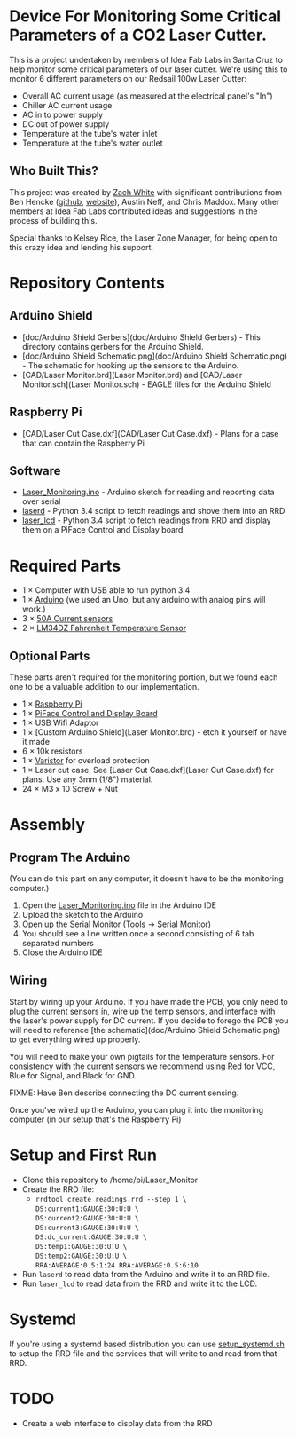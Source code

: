 Device For Monitoring Some Critical Parameters of a CO2 Laser Cutter.
=====================================================================

This is a project undertaken by members of Idea Fab Labs in Santa Cruz to
help monitor some critical parameters of our laser cutter. We're using
this to monitor 6 different parameters on our Redsail 100w Laser Cutter:

* Overall AC current usage (as measured at the electrical panel's "In")
* Chiller AC current usage
* AC in to power supply
* DC out of power supply
* Temperature at the tube's water inlet
* Temperature at the tube's water outlet

Who Built This?
---------------

This project was created by [Zach White](https://github.com/skullydazed) with
significant contributions from Ben Hencke ([github](https://github.com/simap),
[website](http://www.bhencke.com)), Austin Neff, and Chris Maddox.
Many other members at Idea Fab Labs contributed ideas and suggestions in
the process of building this.

Special thanks to Kelsey Rice, the Laser Zone Manager, for being open to this
crazy idea and lending his support.

Repository Contents
===================

Arduino Shield
--------------

* [doc/Arduino Shield Gerbers](doc/Arduino Shield Gerbers) - This directory
  contains gerbers for the Arduino Shield.
* [doc/Arduino Shield Schematic.png](doc/Arduino Shield Schematic.png) - The
  schematic for hooking up the sensors to the Arduino.
* [CAD/Laser Monitor.brd](Laser Monitor.brd) and
  [CAD/Laser Monitor.sch](Laser Monitor.sch) - EAGLE files for the Arduino
  Shield

Raspberry Pi
------------

* [CAD/Laser Cut Case.dxf](CAD/Laser Cut Case.dxf) - Plans for a case that
  can contain the Raspberry Pi

Software
--------

* [Laser_Monitoring.ino](Laser_Monitoring.ino) - Arduino sketch for reading
  and reporting data over serial
* [laserd](laserd) - Python 3.4 script to fetch readings and shove
  them into an RRD
* [laser_lcd](laser_lcd) - Python 3.4 script to fetch readings from RRD and
  display them on a PiFace Control and Display board

Required Parts
==============

* 1 &times; Computer with USB able to run python 3.4
* 1 &times; [Arduino](http://store-usa.arduino.cc/products/a000066) (we used
  an Uno, but any arduino with analog pins will work.)
* 3 &times; [50A Current sensors](http://www.robotshop.com/en/dfrobot-50a-current-sensor-ac-dc.html)
* 2 &times; [LM34DZ Fahrenheit Temperature Sensor](http://www.allelectronics.com/make-a-store/item/lm34dz/fahrenheit-temperature-sensor/1.html)

Optional Parts
--------------

These parts aren't required for the monitoring portion, but we found each one
to be a valuable addition to our implementation.

* 1 &times; [Raspberry Pi](https://www.raspberrypi.org)
* 1 &times; [PiFace Control and Display Board](https://www.element14.com/community/docs/DOC-55622/l/piface-control-and-display-board-for-use-with-raspberry-pi)
* 1 &times; USB Wifi Adaptor
* 1 &times; [Custom Arduino Shield](Laser Monitor.brd) - etch it yourself or
  have it made
* 6 &times; 10k resistors
* 1 &times; [Varistor](http://www.mouser.com/search/ProductDetail.aspx?R=0virtualkey0virtualkeyV8ZA2P) for overload protection
* 1 &times; Laser cut case. See [Laser Cut Case.dxf](Laser Cut Case.dxf) for
  plans. Use any 3mm (1/8") material.
* 24 &times; M3 x 10 Screw + Nut

Assembly
========

Program The Arduino
-------------------

(You can do this part on any computer, it doesn't have to be the monitoring
computer.)

1. Open the [Laser_Monitoring.ino](Laser_Monitoring.ino) file in the Arduino
   IDE
2. Upload the sketch to the Arduino
3. Open up the Serial Monitor (Tools -> Serial Monitor)
4. You should see a line written once a second consisting of 6 tab separated
   numbers
5. Close the Arduino IDE

Wiring
------

Start by wiring up your Arduino. If you have made the PCB, you only need to
plug the current sensors in, wire up the temp sensors, and interface with the
laser's power supply for DC current. If you decide to forego the PCB you
will need to reference [the schematic](doc/Arduino Shield Schematic.png) to get
everything wired up properly.

You will need to make your own pigtails for the temperature sensors. For
consistency with the current sensors we recommend using Red for VCC, Blue for
Signal, and Black for GND.

FIXME: Have Ben describe connecting the DC current sensing.

Once you've wired up the Arduino, you can plug it into the monitoring computer
(in our setup that's the Raspberry Pi)

Setup and First Run
===================

* Clone this repository to /home/pi/Laser_Monitor
* Create the RRD file:
  * `rrdtool create readings.rrd --step 1 \`  
    `DS:current1:GAUGE:30:U:U \`  
    `DS:current2:GAUGE:30:U:U \`  
    `DS:current3:GAUGE:30:U:U \`  
    `DS:dc_current:GAUGE:30:U:U \`  
    `DS:temp1:GAUGE:30:U:U \`  
    `DS:temp2:GAUGE:30:U:U \`  
    `RRA:AVERAGE:0.5:1:24 RRA:AVERAGE:0.5:6:10`
* Run `laserd` to read data from the Arduino and write it to an RRD file.
* Run `laser_lcd` to read data from the RRD and write it to the LCD.

Systemd
=======

If you're using a systemd based distribution you can use
[setup_systemd.sh](setup_systemd.sh) to setup the RRD file and the services
that will write to and read from that RRD.

TODO
====

* Create a web interface to display data from the RRD
